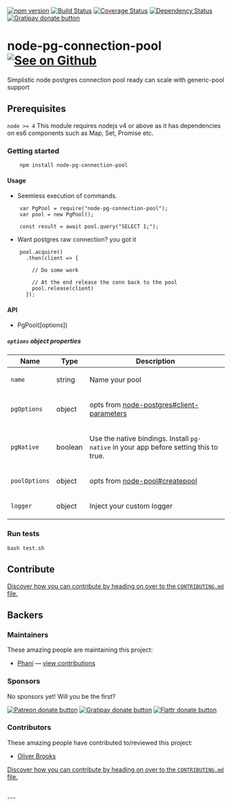 [![npm version](https://img.shields.io/npm/v/node-pg-connection-pool.svg?style=flat-square)](https://npmjs.org/package/node-pg-connection-pool)
[![Build Status](https://travis-ci.org/pasupulaphani/node-pg-connection-pool.svg?branch=master)](https://travis-ci.org/pasupulaphani/node-pg-connection-pool)
[![Coverage Status](https://coveralls.io/repos/github/pasupulaphani/node-pg-connection-pool/badge.svg?branch=master)](https://coveralls.io/github/pasupulaphani/node-pg-connection-pool?branch=master)
[![Dependency Status](https://www.versioneye.com/user/projects/58780c851fe8e3003e7a83b2/badge.svg?style=flat-square)](https://www.versioneye.com/user/projects/58780c851fe8e3003e7a83b2)
[![Gratipay donate button](https://img.shields.io/badge/gratipay-donate-yellow.svg?style=flat-square)](https://gratipay.com/simple-redis-store/)

# node-pg-connection-pool [![See on Github](https://github.com/themes/tactile/images/octocat-icon.png)](https://github.com/pasupulaphani/node-pg-connection-pool)

Simplistic node postgres connection pool ready can scale with generic-pool support


## Prerequisites

```node >= 4``` This module requires nodejs v4 or above as it has dependencies on es6 components such as Map, Set, Promise etc.

### Getting started

```
    npm install node-pg-connection-pool
```

#### Usage

- Seemless execution of commands.
```
    var PgPool = require("node-pg-connection-pool");
    var pool = new PgPool();

    const result = await pool.query("SELECT 1;");
```

- Want postgres raw connection? you got it
```
    pool.acquire()
      .then(client => {

        // Do some work

        // At the end release the conn back to the pool
        pool.release(client)
      });
```


#### API

- PgPool([options])

##### `options` object properties

<table class="params">
  <thead>
    <tr>
      <th>Name</th>
      <th>Type</th>
      <th class="last">Description</th>
    </tr>
  </thead>
  <tbody>
    <tr>
      <td class="name"><code>name</code></td>
      <td class="type">
        <span class="param-type">string</span>
      </td>
      <td class="description last">
        <p>Name your pool</p>
      </td>
    </tr>
    <tr>
      <td class="name"><code>pgOptions</code></td>
      <td class="type">
        <span class="param-type">object</span>
      </td>
      <td class="description last">
        <p>opts from <a href="https://github.com/brianc/node-postgres/wiki/Client#parameters">node-postgres#client-parameters</a></p>
      </td>
    </tr>
    <tr>
      <td class="name"><code>pgNative</code></td>
      <td class="type">
        <span class="param-type">boolean</span>
      </td>
      <td class="description last">
        <p>Use the native bindings. Install <code>pg-native</code> in your app before setting this to true.</p>
      </td>
    </tr>
    <tr>
      <td class="name"><code>poolOptions</code></td>
      <td class="type">
        <span class="param-type">object</span>
      </td>
      <td class="description last">
        <p>opts from <a href="https://github.com/coopernurse/node-pool#createpool">node-pool#createpool</a></p>
      </td>
    </tr>
    <tr>
      <td class="name"><code>logger</code></td>
      <td class="type">
        <span class="param-type">object</span>
      </td>
      <td class="description last">
        <p>Inject your custom logger</p>
      </td>
    </tr>
  </tbody>
</table>


### Run tests

    bash test.sh

## Contribute

[Discover how you can contribute by heading on over to the `CONTRIBUTING.md` file.](https://github.com/pasupulaphani/node-pg-connection-pool/blob/master/CONTRIBUTING.md)

## Backers

### Maintainers

These amazing people are maintaining this project:

*   [Phani](https://github.com/pasupulaphani) — [view contributions](https://github.com/pasupulaphani/node-pg-connection-pool/commits?author=pasupulaphani)

### Sponsors

No sponsors yet! Will you be the first?

[![Patreon donate button](https://img.shields.io/badge/patreon-donate-yellow.svg)](http://patreon.com/phaninder "Donate to this project using Patreon")
[![Gratipay donate button](https://img.shields.io/badge/gratipay-donate-yellow.svg)](https://gratipay.com/~pasupulaphani/ "Donate weekly to this project using Gratipay")
[![Flattr donate button](https://img.shields.io/badge/flattr-donate-yellow.svg)](https://flattr.com/profile/pasupulaphani "Donate to this project using Flattr")
<!-- [![PayPal donate button](https://img.shields.io/badge/paypal-donate-yellow.svg)](https://phaninder.com/paypal "Donate to this project using Paypal") -->
<!-- [![Bitcoin donate button](https://img.shields.io/badge/bitcoin-donate-yellow.svg)](https://phaninder.com/bitcoin "Donate once-off to this project using Bitcoin") -->
<!-- [![Wishlist browse button](https://img.shields.io/badge/wishlist-donate-yellow.svg)](https://phaninder.com/wishlist "Buy an item on our wishlist for us") -->

### Contributors

These amazing people have contributed to/reviewed this project:

*   [Oliver Brooks](https://github.com/oliverbrooks)

[Discover how you can contribute by heading on over to the `CONTRIBUTING.md` file.](https://github.com/pasupulaphani/node-pg-connection-pool/blob/master/CONTRIBUTING.md)

<br />
<script>(function(i,s,o,g,r,a,m){i['GoogleAnalyticsObject']=r;i[r]=i[r]||function(){(i[r].q=i[r].q||[]).push(arguments)},i[r].l=1*new Date();a=s.createElement(o),m=s.getElementsByTagName(o)[0];a.async=1;a.src=g;m.parentNode.insertBefore(a,m)})(window,document,'script','https://www.google-analytics.com/analytics.js','ga');ga('create', 'UA-57413413-3', 'auto');ga('send', 'pageview');</script>
---
